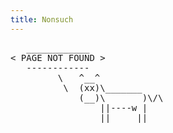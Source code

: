 ```yaml
---
title: Nonsuch
---
```


<pre>
   ____________
< PAGE NOT FOUND >
   ------------
         \   ^__^
          \  (xx)\_______
             (__)\       )\/\
                 ||----w |
                 ||     ||
</pre>
